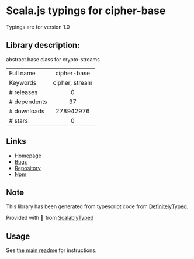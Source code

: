 
# Scala.js typings for cipher-base

Typings are for version 1.0

## Library description:
abstract base class for crypto-streams

|                    |                 |
| ------------------ | :-------------: |
| Full name          | cipher-base |
| Keywords           | cipher, stream |
| # releases         | 0 |
| # dependents       | 37 |
| # downloads        | 278942976 |
| # stars            | 0 |

## Links
- [Homepage](https://github.com/crypto-browserify/cipher-base#readme)
- [Bugs](https://github.com/crypto-browserify/cipher-base/issues)
- [Repository](https://github.com/crypto-browserify/cipher-base)
- [Npm](https://www.npmjs.com/package/cipher-base)
    


## Note
This library has been generated from typescript code from [DefinitelyTyped](https://definitelytyped.org).

Provided with :purple_heart: from [ScalablyTyped](https://github.com/oyvindberg/ScalablyTyped)

## Usage
See [the main readme](../../readme.md) for instructions.



